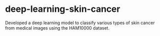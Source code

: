 # deep-learning-skin-cancer
Developed a deep learning model to classify various types of skin cancer from medical images using the HAM10000 dataset.
